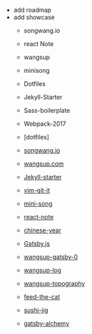 * add roadmap
* add showcase 
  * songwang.io
  * react Note
  * wangsup
  * minisong
  * Dotfiles
  * Jekyll-Starter
  * Sass-boilerplate
  * Webpack-2017


  * [dotfiles]
  * [songwang.io](songwang.io)
  * [wangsup.com](https://wangsup.netlify.com)
  * [Jekyll-starter](https://github.com/budparr/jekyll-starter)
  * [vim-git-it](https://github.com/wangsongiam/vim-git-it)
  * [mini-song](http://minisong.life/)
  * [react-note](https://github.com/wangsongiam/react-note)
  * [chinese-year](https://github.com/wangsongiam/chinese-year)
  * [Gatsby.js](https://github.com/gatsbyjs/gatsby)
  * [wangsup-gatsby-0](https://github.com/wangsongiam/gatsby-blog)
  * [wangsup-log](https://wangsup-log.netlify.com/)
  * [wangsup-topography](https://wangsup-archive.netlify.com/)
  * [feed-the-cat](https://github.com/wangsongiam/feed-the-cat)
  * [sushi-jig](https://github.com/wangsongiam/sushiJig)
  * [gatsby-alchemy](https://alchemy.netlify.com/)
